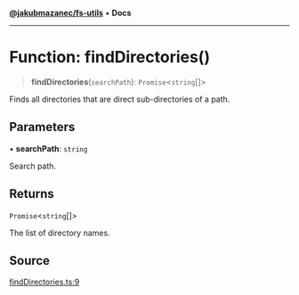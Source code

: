 [**@jakubmazanec/fs-utils**](../README.md) • **Docs**

---

# Function: findDirectories()

> **findDirectories**(`searchPath`): `Promise`\<`string`[]\>

Finds all directories that are direct sub-directories of a path.

## Parameters

• **searchPath**: `string`

Search path.

## Returns

`Promise`\<`string`[]\>

The list of directory names.

## Source

[findDirectories.ts:9](https://github.com/jakubmazanec/js-tools/blob/45932621a19c677851f8bf60e4a28d217617972b/packages/fs-utils/source/findDirectories.ts#L9)
